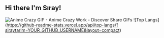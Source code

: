 ## Hi there I'm Sıray!
 
![Anime Crazy GIF - Anime Crazy Work - Discover   Share GIFs](https://github.com/siraytarim/siraytarim/assets/99121035/a7eb3055-4c77-42c0-bbf7-da3263784a54)
![Top Langs] (https://github-readme-stats.vercel.app/api/top-langs/?siraytarim=YOUR_GITHUB_USERNAME&layout=compact)
